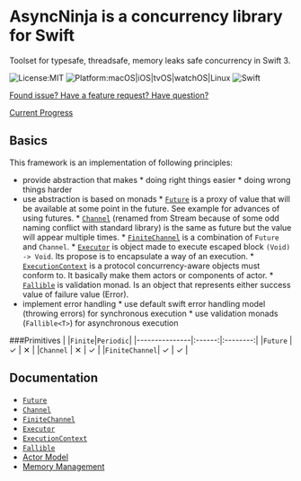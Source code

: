 #    AsyncNinja is a concurrency library for Swift

Toolset for typesafe, threadsafe, memory leaks safe concurrency in Swift 3.

![License:MIT](https://img.shields.io/github/license/mashape/apistatus.svg)
![Platform:macOS|iOS|tvOS|watchOS|Linux](https://img.shields.io/badge/platform-macOS%7CiOS%7CtvOS%7CwatchOS%7CLinux-orange.svg)
![Swift](https://img.shields.io/badge/Swift-3.0-orange.svg)

[Found issue? Have a feature request? Have question?](https://github.com/AsyncNinja/AsyncNinja/issues)

[Current Progress](https://github.com/AsyncNinja/AsyncNinja/projects/1)

##    Basics
This framework is an implementation of following principles:

*    provide abstraction that makes
    *    doing right things easier
    *    doing wrong things harder
*    use abstraction is based on monads
    *    [`Future`](https://github.com/AsyncNinja/AsyncNinja/blob/master/Docs/Future.md) is a proxy of value that will be available at some point in the future. See example for advances of using futures.
    *    [`Channel`](https://github.com/AsyncNinja/AsyncNinja/blob/master/Docs/Channel.md) (renamed from Stream because of some odd naming conflict with standard library) is the same as future but the value will appear multiple times.
    *    [`FiniteChannel`](https://github.com/AsyncNinja/AsyncNinja/blob/master/Docs/FiniteChannel.md) is a combination of `Future` and `Channel`.
    *    [`Executor`](https://github.com/AsyncNinja/AsyncNinja/blob/master/Docs/Executor.md) is object made to execute escaped block `(Void) -> Void`. Its propose is to encapsulate a way of an execution.
    *    [`ExecutionContext`](https://github.com/AsyncNinja/AsyncNinja/blob/master/Docs/ExecutionContext.md) is a protocol concurrency-aware objects must conform to. It basically make them actors or components of actor.
    *    [`Fallible`](https://github.com/AsyncNinja/AsyncNinja/blob/master/Docs/Fallible.md) is validation monad. Is an object that represents either success value of failure value (Error).
*    implement error handling
    *     use default swift error handling model (throwing errors) for synchronous execution 
    *  use validation monads (`Fallible<T>`) for asynchronous execution

###Primitives
|               |`Finite`|`Periodic`|
|---------------|:------:|:--------:|
|`Future`       | ✓      | ✕        |
|`Channel`      | ✕      | ✓        |
|`FiniteChannel`| ✓      | ✓        |


##    Documentation
*    [`Future`](https://github.com/AsyncNinja/AsyncNinja/blob/master/Docs/Future.md)
*    [`Channel`](https://github.com/AsyncNinja/AsyncNinja/blob/master/Docs/Channel.md)
*    [`FiniteChannel`](https://github.com/AsyncNinja/AsyncNinja/blob/master/Docs/FiniteChannel.md)
*    [`Executor`](https://github.com/AsyncNinja/AsyncNinja/blob/master/Docs/Executor.md)
*    [`ExecutionContext`](https://github.com/AsyncNinja/AsyncNinja/blob/master/Docs/ExecutionContext.md)
*    [`Fallible`](https://github.com/AsyncNinja/AsyncNinja/blob/master/Docs/Fallible.md)
*    [Actor Model](https://github.com/AsyncNinja/AsyncNinja/blob/master/Docs/ActorModel.md)
*    [Memory Management](https://github.com/AsyncNinja/AsyncNinja/blob/master/Docs/MemoryManagement.md)
